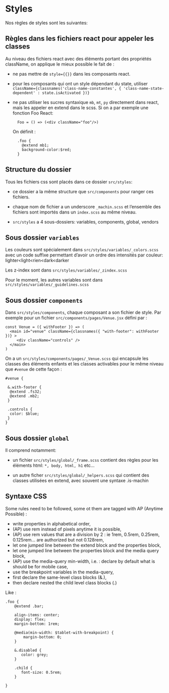 # Styles

Nos règles de styles sont les suivantes:

## Règles dans les fichiers react pour appeler les classes

Au niveau des fichiers react avec des éléments portant des propriétés className, on applique le mieux possible le fait de :

  - ne pas mettre de `style={{}}` dans les composants react.

  - pour les composants qui ont un style dépendant du state, utiliser `className={classnames('class-name-constantes', { 'class-name-state-dependent' : state.isActivated })}`

  - ne pas utiliser les sucres syntaxique `mb`, `mt`, `py` directement dans react, mais les appeler en extend dans le scss. Si on a par exemple une fonction Foo React:
    ```
      Foo = () => (<div className="foo"/>)
    ```
    On définit :
    ```
      .foo {
        @extend mb1;
        background-color:$red;
      }
    ```

## Structure du dossier

Tous les fichiers css sont placés dans ce dossier `src/styles`:

  - ce dossier a la même structure que `src/components` pour ranger ces fichiers.

  - chaque nom de fichier a un underscore `_machin.scss` et l’ensemble des fichiers sont importés dans un `index.scss` au même niveau.

  - `src/styles` a 4 sous-dossiers: variables, components, global, vendors


## Sous dossier `variables`

Les couleurs sont spécialement dans `src/styles/variables/_colors.scss` avec un code suffixe permettant d’avoir un ordre des intensités par couleur: lighter<light<rien<dark<darker

Les z-index sont dans `src/styles/variables/_zindex.scss`

Pour le moment, les autres variables sont dans `src/styles/variables/_guidelines.scss`


## Sous dossier `components`

Dans `src/styles/components`, chaque composant a son fichier de style. Par exemple pour un fichier `src/components/pages/Venue.jsx` défini par :

```
const Venue = ({ withFooter }) => (
  <main id="venue" className={classnames({ "with-footer": withFooter })} >
     <div className="controls" />
  </main>
)
```

On a un `src/styles/components/pages/_Venue.scss` qui encapsule les classes des éléments enfants et les classes activables pour le même niveau que `#venue` de cette façon :

```
#venue {

 &.with-footer {
  @extend .fs32;
  @extend .mb2;
 }

 .controls {
  color: $blue;
 }
}
```


## Sous dossier `global`

Il comprend notamment:

  - un fichier `src/styles/global/_frame.scss` contient des règles pour les éléments html: `*, body, html, h1` etc…

  - un autre ficher `src/styles/global/_helpers.scss` qui contient des classes utilisées en extend, avec souvent une syntaxe .is-machin


## Syntaxe CSS

Some rules need to be followed, some ot them are tagged with AP (Anytime Possible) :
   - write properties in alphabetical order,
   - (AP) use rem instead of pixels anytime it is possible,
   - (AP) use rem values that are a division by 2 : ie 1rem, 0.5rem, 0.25rem, 0.125rem... are authorized but not 0.128rem,
   - let one jumped line between the extend block and the properties block,
   - let one jumped line between the properties block and the media query block,
   - (AP) use the media-query min-width, i.e. : declare by default what is should be for mobile case,
   - use the breakpoint variables in the media-query,
   - first declare the same-level class blocks (&.<className>),
   - then declare nested the child level class blocks (.<className>)
 
Like : 
```
.foo {
    @extend .bar;
      
    align-items: center;
    display: flex;
    margin-bottom: 1rem; 
  
    @media(min-width: $tablet-with-breakpoint) {
        margin-bottom: 0;
    }
    
    &.disabled {
       color: grey;
    }

    .child {
       font-size: 0.5rem;
    }

}

```


